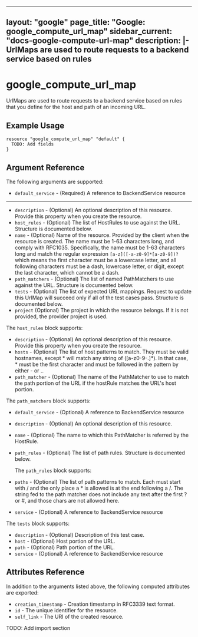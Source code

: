 <!---
 ----------------------------------------------------------------------------

     ***     AUTO GENERATED CODE    ***    AUTO GENERATED CODE     ***

 ----------------------------------------------------------------------------

     This file is automatically generated by terraform-codegen and manual
     changes will be clobbered when the file is regenerated.

     Please read more about how to change this file in README.md and
     CONTRIBUTING.md located at the root of this package.

 ----------------------------------------------------------------------------
--->
---
layout: "google"
page_title: "Google: google_compute_url_map"
sidebar_current: "docs-google-compute-url-map"
description: |-
  UrlMaps are used to route requests to a backend service based on rules
---

# google\_compute\_url\_map

UrlMaps are used to route requests to a backend service based on rules
that you define for the host and path of an incoming URL.


## Example Usage

```hcl
resource "google_compute_url_map" "default" {
  TODO: Add fields
}
```

## Argument Reference

The following arguments are supported:

* `default_service` -
  (Required)
  A reference to BackendService resource



- - -

* `description` -
  (Optional)
  An optional description of this resource. Provide this property when
you create the resource.
* `host_rules` -
  (Optional)
  The list of HostRules to use against the URL.
  Structure is documented below.
* `name` -
  (Optional)
  Name of the resource. Provided by the client when the resource is
created. The name must be 1-63 characters long, and comply with
RFC1035. Specifically, the name must be 1-63 characters long and match
the regular expression `[a-z]([-a-z0-9]*[a-z0-9])?` which means the
first character must be a lowercase letter, and all following
characters must be a dash, lowercase letter, or digit, except the last
character, which cannot be a dash.
* `path_matchers` -
  (Optional)
  The list of named PathMatchers to use against the URL.
  Structure is documented below.
* `tests` -
  (Optional)
  The list of expected URL mappings. Request to update this UrlMap will
succeed only if all of the test cases pass.
  Structure is documented below.
* `project` (Optional) The project in which the resource belongs.
    If it is not provided, the provider project is used.


The `host_rules` block supports:
* `description` -
  (Optional)
  An optional description of this resource. Provide this property
when you create the resource.
* `hosts` -
  (Optional)
  The list of host patterns to match. They must be valid
hostnames, except * will match any string of ([a-z0-9-.]*). In
that case, * must be the first character and must be followed in
the pattern by either - or ..
* `path_matcher` -
  (Optional)
  The name of the PathMatcher to use to match the path portion of
the URL if the hostRule matches the URL's host portion.
  
  
  

The `path_matchers` block supports:
* `default_service` -
  (Optional)
  A reference to BackendService resource
* `description` -
  (Optional)
  An optional description of this resource.
* `name` -
  (Optional)
  The name to which this PathMatcher is referred by the HostRule.
* `path_rules` -
  (Optional)
  The list of path rules.
  Structure is documented below.
  
  
  
  The `path_rules` block supports:
* `paths` -
  (Optional)
  The list of path patterns to match. Each must start with /
and the only place a * is allowed is at the end following
a /. The string fed to the path matcher does not include
any text after the first ? or #, and those chars are not
allowed here.
* `service` -
  (Optional)
  A reference to BackendService resource
  
  
The `tests` block supports:
* `description` -
  (Optional)
  Description of this test case.
* `host` -
  (Optional)
  Host portion of the URL.
* `path` -
  (Optional)
  Path portion of the URL.
* `service` -
  (Optional)
  A reference to BackendService resource
  
  
  
  

## Attributes Reference

In addition to the arguments listed above, the following computed attributes are exported:

* `creation_timestamp` -
  Creation timestamp in RFC3339 text format.
* `id` -
  The unique identifier for the resource.
* `self_link` - The URI of the created resource.




TODO: Add import section
